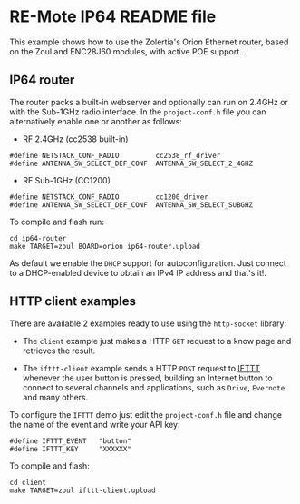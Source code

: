 RE-Mote IP64 README file
========================

This example shows how to use the Zolertia's Orion Ethernet router, based on the Zoul and ENC28J60 modules, with active POE support.

IP64 router
-----------------
The router packs a built-in webserver and optionally can run on 2.4GHz or with the Sub-1GHz radio interface.  In the `project-conf.h` file you can alternatively enable one or another as follows:

* RF 2.4GHz (cc2538 built-in)

````
#define NETSTACK_CONF_RADIO         cc2538_rf_driver
#define ANTENNA_SW_SELECT_DEF_CONF  ANTENNA_SW_SELECT_2_4GHZ
````

* RF Sub-1GHz (CC1200)

````
#define NETSTACK_CONF_RADIO         cc1200_driver
#define ANTENNA_SW_SELECT_DEF_CONF  ANTENNA_SW_SELECT_SUBGHZ
````

To compile and flash run:

````
cd ip64-router
make TARGET=zoul BOARD=orion ip64-router.upload
````

As default we enable the `DHCP` support for autoconfiguration.  Just connect to a DHCP-enabled device to obtain an IPv4 IP address and that's it!.

HTTP client examples
-----------------

There are available 2 examples ready to use using the `http-socket` library:

* The `client` example just makes a HTTP `GET` request to a know page and retrieves
  the result.

* The `ifttt-client` example sends a HTTP `POST` request to [IFTTT](https://ifttt.com/recipes) whenever the user button is pressed, building an Internet button to connect to several channels and applications, such as `Drive`, `Evernote` and many others.

To configure the `IFTTT` demo just edit the `project-conf.h` file and change the name of the event and write your API key:

````
#define IFTTT_EVENT   "button"
#define IFTTT_KEY     "XXXXXX"
````

To compile and flash:

````
cd client
make TARGET=zoul ifttt-client.upload
````

